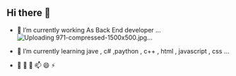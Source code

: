 ## Hi there 👋
- 🔭 I’m currently working As Back End developer ...![Uploading 971-compressed-1500x500.jpg…]()

- 🌱 I’m currently learning  jave , c# ,paython , c++ , html , javascript , css ...
- 👯  🤔  💬  📫  😄  ⚡ 
<!--
**abdelrhm3n/abdelrhm3n** is a ✨ _special_ ✨ repository because its `README.md` (this file) appears on your GitHub profile.

Here are some ideas to get you started:

- 🔭 I’m currently working on ...
- 🌱 I’m currently learning ...
- 👯 I’m looking to collaborate on ...
- 🤔 I’m looking for help with ...
- 💬 Ask me about ...
- 📫 How to reach me: ...
- 😄 Pronouns: ...
- ⚡ Fun fact: ...
-->
